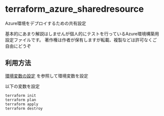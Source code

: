 # terraform_azure_sharedresource
Azure環境をデプロイするための共有設定

基本的にあまり解説はしませんが個人的にテストを行っているAzure環境構築用設定ファイルです。
著作権は作者が保有しますが転載、複製などは許可なくご自由にどうぞ

## 利用方法

[環境変数の設定](https://docs.microsoft.com/ja-jp/azure/virtual-machines/linux/terraform-install-configure?toc=https%3A%2F%2Fdocs.microsoft.com%2Fja-jp%2Fazure%2Fterraform%2Ftoc.json&bc=https%3A%2F%2Fdocs.microsoft.com%2Fja-jp%2Fazure%2Fbread%2Ftoc.json)
を参照して環境変数を設定

以下の変数を設定

```
terraform init
terraform plan 
terraform apply
terraform destroy
```
